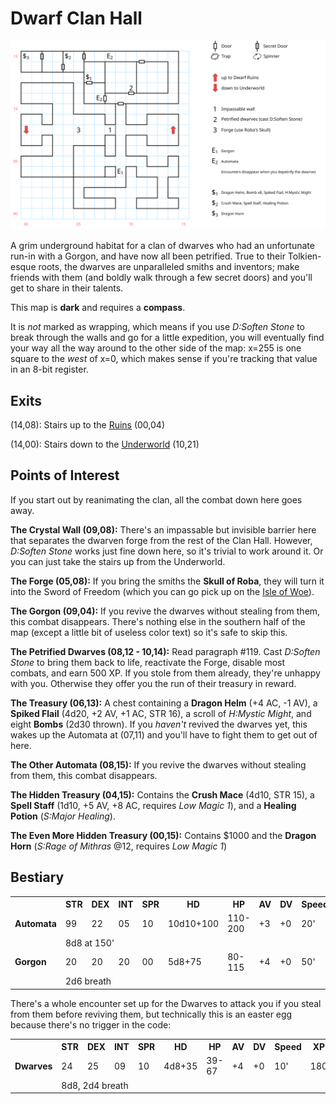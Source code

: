 # Dwarf Clan Hall

[![map](dwarf-clan-hall.svg)](dwarf-clan-hall.svg)

A grim underground habitat for a clan of dwarves who had an unfortunate run-in with a Gorgon, and have now all been petrified. True to their Tolkien-esque roots, the dwarves are unparalleled smiths and inventors; make friends with them (and boldly walk through a few secret doors) and you'll get to share in their talents.

This map is **dark** and requires a **compass**.

It is *not* marked as wrapping, which means if you use *D:Soften Stone* to break through the walls and go for a little expedition, you will eventually find your way all the way around to the other side of the map: x=255 is one square to the *west* of x=0, which makes sense if you're tracking that value in an 8-bit register.

## Exits

(14,08): Stairs up to the [Ruins](dwarf-ruins.md) (00,04)

(14,00): Stairs down to the [Underworld](magan-underworld.md) (10,21)

## Points of Interest

If you start out by reanimating the clan, all the combat down here goes away.

**The Crystal Wall (09,08):** There's an impassable but invisible barrier here that separates the dwarven forge from the rest of the Clan Hall. However, *D:Soften Stone* works just fine down here, so it's trivial to work around it. Or you can just take the stairs up from the Underworld.

**The Forge (05,08):** If you bring the smiths the **Skull of Roba**, they will turn it into the Sword of Freedom (which you can go pick up on the [Isle of Woe](magan-underworld.md)).

**The Gorgon (09,04):** If you revive the dwarves without stealing from them, this combat disappears. There's nothing else in the southern half of the map (except a little bit of useless color text) so it's safe to skip this.

**The Petrified Dwarves (08,12 - 10,14):** Read paragraph #119. Cast *D:Soften Stone* to bring them back to life, reactivate the Forge, disable most combats, and earn 500 XP. If you stole from them already, they're unhappy with you. Otherwise they offer you the run of their treasury in reward.

**The Treasury (06,13):** A chest containing a **Dragon Helm** (+4 AC, -1 AV), a **Spiked Flail** (4d20, +2 AV, +1 AC, STR 16), a scroll of *H:Mystic Might*, and eight **Bombs** (2d30 thrown). If you *haven't* revived the dwarves yet, this wakes up the Automata at (07,11) and you'll have to fight them to get out of here.

**The Other Automata (08,15):** If you revive the dwarves without stealing from them, this combat disappears.

**The Hidden Treasury (04,15):** Contains the **Crush Mace** (4d10, STR 15), a **Spell Staff** (1d10, +5 AV, +8 AC, requires *Low Magic 1*), and a **Healing Potion** (*S:Major Healing*).

**The Even More Hidden Treasury (00,15):** Contains $1000 and the **Dragon Horn** (*S:Rage of Mithras* @12, requires *Low Magic 1*)

## Bestiary

<table>
  <tr>
    <th></th>
    <th>STR</th>
    <th>DEX</th>
    <th>INT</th>
    <th>SPR</th>
    <th>HD</th>
    <th>HP</th>
    <th>AV</th>
    <th>DV</th>
    <th>Speed</th>
    <th>XP</th>
  </tr>
  <tr>
    <td><b>Automata</b></td>
    <td>99</td>
    <td>22</td>
    <td>05</td>
    <td>10</td>
    <td>10d10+100</td>
    <td>110-200</td>
    <td>+3</td>
    <td>+0</td>
    <td>20'</td>
    <td>500</td>
  </tr>
  <tr>
    <td></td>
    <td colspan=10>8d8 at 150'</td>
  </tr>
  <tr>
    <td><b>Gorgon</b></td>
    <td>20</td>
    <td>20</td>
    <td>20</td>
    <td>00</td>
    <td>5d8+75</td>
    <td>80-115</td>
    <td>+4</td>
    <td>+0</td>
    <td>50'</td>
    <td>500</td>
  </tr>
  <tr>
    <td></td>
    <td colspan=10>2d6 breath</td>
  </tr>
</table>    
There's a whole encounter set up for the Dwarves to attack you if you steal from them before reviving them, but technically this is an easter egg because there's no trigger in the code:

<table>
  <tr>
    <th></th>
    <th>STR</th>
    <th>DEX</th>
    <th>INT</th>
    <th>SPR</th>
    <th>HD</th>
    <th>HP</th>
    <th>AV</th>
    <th>DV</th>
    <th>Speed</th>
    <th>XP</th>
  </tr><tr>
    <td><b>Dwarves</b></td>
    <td>24</td>
    <td>25</td>
    <td>09</td>
    <td>10</td>
    <td>4d8+35</td>
    <td>39-67</td>
    <td>+4</td>
    <td>+0</td>
    <td>10'</td>
    <td>180</td>
  </tr>
  <tr>
    <td></td>
    <td colspan=10>8d8, 2d4 breath</td>
  </tr>
</table>
